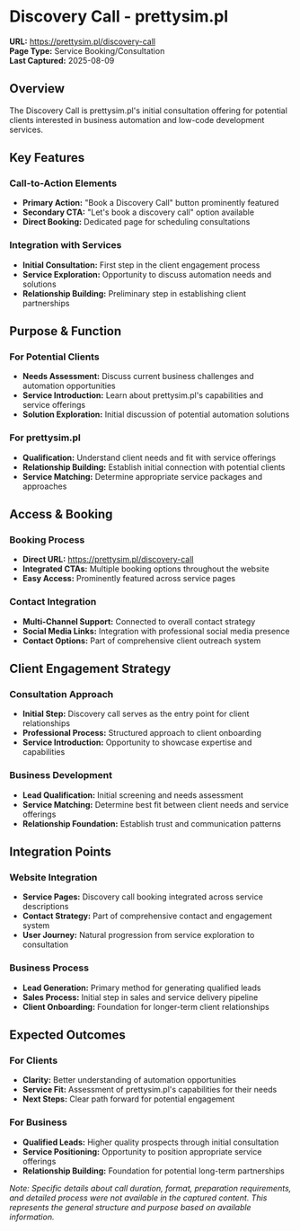# Discovery Call - prettysim.pl

**URL:** https://prettysim.pl/discovery-call  
**Page Type:** Service Booking/Consultation  
**Last Captured:** 2025-08-09

## Overview

The Discovery Call is prettysim.pl's initial consultation offering for potential clients interested in business automation and low-code development services.

## Key Features

### Call-to-Action Elements
- **Primary Action:** "Book a Discovery Call" button prominently featured
- **Secondary CTA:** "Let's book a discovery call" option available
- **Direct Booking:** Dedicated page for scheduling consultations

### Integration with Services
- **Initial Consultation:** First step in the client engagement process
- **Service Exploration:** Opportunity to discuss automation needs and solutions
- **Relationship Building:** Preliminary step in establishing client partnerships

## Purpose & Function

### For Potential Clients
- **Needs Assessment:** Discuss current business challenges and automation opportunities
- **Service Introduction:** Learn about prettysim.pl's capabilities and service offerings
- **Solution Exploration:** Initial discussion of potential automation solutions

### For prettysim.pl
- **Qualification:** Understand client needs and fit with service offerings
- **Relationship Building:** Establish initial connection with potential clients
- **Service Matching:** Determine appropriate service packages and approaches

## Access & Booking

### Booking Process
- **Direct URL:** https://prettysim.pl/discovery-call
- **Integrated CTAs:** Multiple booking options throughout the website
- **Easy Access:** Prominently featured across service pages

### Contact Integration
- **Multi-Channel Support:** Connected to overall contact strategy
- **Social Media Links:** Integration with professional social media presence
- **Contact Options:** Part of comprehensive client outreach system

## Client Engagement Strategy

### Consultation Approach
- **Initial Step:** Discovery call serves as the entry point for client relationships
- **Professional Process:** Structured approach to client onboarding
- **Service Introduction:** Opportunity to showcase expertise and capabilities

### Business Development
- **Lead Qualification:** Initial screening and needs assessment
- **Service Matching:** Determine best fit between client needs and service offerings
- **Relationship Foundation:** Establish trust and communication patterns

## Integration Points

### Website Integration
- **Service Pages:** Discovery call booking integrated across service descriptions
- **Contact Strategy:** Part of comprehensive contact and engagement system
- **User Journey:** Natural progression from service exploration to consultation

### Business Process
- **Lead Generation:** Primary method for generating qualified leads
- **Sales Process:** Initial step in sales and service delivery pipeline
- **Client Onboarding:** Foundation for longer-term client relationships

## Expected Outcomes

### For Clients
- **Clarity:** Better understanding of automation opportunities
- **Service Fit:** Assessment of prettysim.pl's capabilities for their needs
- **Next Steps:** Clear path forward for potential engagement

### For Business
- **Qualified Leads:** Higher quality prospects through initial consultation
- **Service Positioning:** Opportunity to position appropriate service offerings
- **Relationship Building:** Foundation for potential long-term partnerships

*Note: Specific details about call duration, format, preparation requirements, and detailed process were not available in the captured content. This represents the general structure and purpose based on available information.*